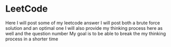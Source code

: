 # LeetCode

Here I will post some of my leetcode answer
I will post both a brute force solution and an optimal one
I will also provide my thinking process here as well and the question number
My goal is to be able to break the my thinking process in a shorter time
